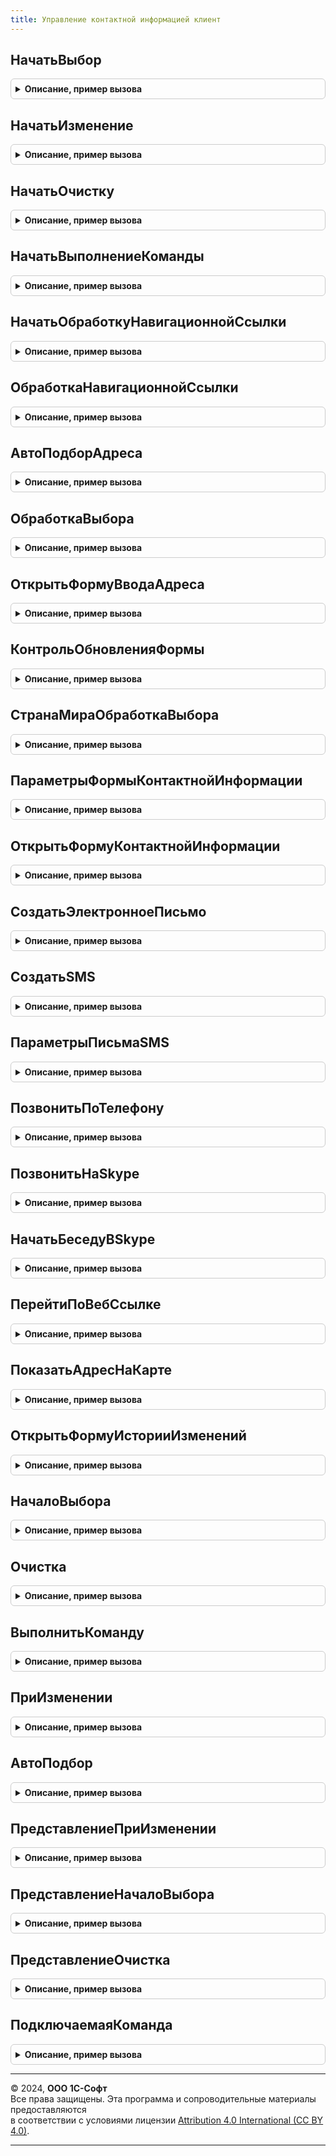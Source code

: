 ```yaml
---
title: Управление контактной информацией клиент
---
```



## НачатьВыбор
<details style="margin: 1em 0; padding: 0.5em; border: 1px solid #ccc; border-radius: 6px;">

<summary style="font-weight: bold; cursor: pointer;">Описание, пример вызова</summary>

```bsl

// Обработчик события НачалоВыбора поля формы контактной информации.
// Вызывается из подключаемых действий при внедрении подсистемы "Контактная информация".
//
// Параметры:
//     Форма                - ФормаКлиентскогоПриложения - форма владельца контактной информации.
//     Элемент              - ПолеФормы        - элемент формы, содержащий представление контактной информации.
//     Модифицированность   - Булево           - устанавливаемый флаг модифицированности формы.
//     СтандартнаяОбработка - Булево           - устанавливаемый флаг стандартной обработки события формы.
//     ПараметрыОткрытия    - Структура        - параметры открытия формы ввода контактной информации.
//
Процедура НачатьВыбор(Форма, Элемент, Модифицированность = Истина, СтандартнаяОбработка = Ложь, ПараметрыОткрытия = Неопределено) Экспорт
```

Пример вызова
```bsl
УправлениеКонтактнойИнформациейКлиент.НачатьВыбор(Форма, Элемент, Модифицированность, СтандартнаяОбработка, ПараметрыОткрытия);
```
</details>

## НачатьИзменение
<details style="margin: 1em 0; padding: 0.5em; border: 1px solid #ccc; border-radius: 6px;">

<summary style="font-weight: bold; cursor: pointer;">Описание, пример вызова</summary>

```bsl

// Обработчик события ПриИзменении поля формы контактной информации.
// Вызывается из подключаемых действий при внедрении подсистемы "Контактная информация".
//
// Параметры:
//     Форма             - ФормаКлиентскогоПриложения - форма владельца контактной информации.
//     Элемент           - ПолеФормы        - элемент формы, содержащий представление контактной информации.
//     ЭтоТабличнаяЧасть - Булево           - флаг того, что элемент является частью таблицы формы.
//
Процедура НачатьИзменение(Форма, Элемент, ЭтоТабличнаяЧасть = Ложь) Экспорт
```

Пример вызова
```bsl
УправлениеКонтактнойИнформациейКлиент.НачатьИзменение(Форма, Элемент, ЭтоТабличнаяЧасть);
```
</details>

## НачатьОчистку
<details style="margin: 1em 0; padding: 0.5em; border: 1px solid #ccc; border-radius: 6px;">

<summary style="font-weight: bold; cursor: pointer;">Описание, пример вызова</summary>

```bsl

// Обработчик события Очистка поля формы контактной информации.
// Вызывается из подключаемых действий при внедрении подсистемы "Контактная информация".
//
// Параметры:
//     Форма        - ФормаКлиентскогоПриложения - форма владельца контактной информации.
//     ИмяРеквизита - Строка           - имя реквизита формы, связанного с представление контактной информации.
//
Процедура НачатьОчистку(Знач Форма, Знач ИмяРеквизита) Экспорт
```

Пример вызова
```bsl
УправлениеКонтактнойИнформациейКлиент.НачатьОчистку(Форма, ИмяРеквизита) 
```
</details>

## НачатьВыполнениеКоманды
<details style="margin: 1em 0; padding: 0.5em; border: 1px solid #ccc; border-radius: 6px;">

<summary style="font-weight: bold; cursor: pointer;">Описание, пример вызова</summary>

```bsl

// Обработчик команды, связанной с контактной информацией (написать письмо, открыть адрес, и т.п.).
// Вызывается из подключаемых действий при внедрении подсистемы "Контактная информация".
//
// Параметры:
//     Форма      - ФормаКлиентскогоПриложения - форма владельца контактной информации.
//     ИмяКоманды - Строка           - имя автоматически сгенерированной команды действия.
//
Процедура НачатьВыполнениеКоманды(Знач Форма, Знач ИмяКоманды) Экспорт
```

Пример вызова
```bsl
УправлениеКонтактнойИнформациейКлиент.НачатьВыполнениеКоманды(Форма, ИмяКоманды) 
```
</details>

## НачатьОбработкуНавигационнойСсылки
<details style="margin: 1em 0; padding: 0.5em; border: 1px solid #ccc; border-radius: 6px;">

<summary style="font-weight: bold; cursor: pointer;">Описание, пример вызова</summary>

```bsl

// Обработчик навигационной ссылки для открытия веб-страницы.
// Вызывается из подключаемых действий при внедрении подсистемы "Контактная информация".
//
// Параметры:
//   Форма                - ФормаКлиентскогоПриложения - форма владельца контактной информации.
//   Элемент              - ПолеФормы - элемент формы, содержащий представление контактной информации.
//   НавигационнаяСсылкаФорматированнойСтроки - Строка - значение гиперссылки форматированной строки. Параметр
//                                                       передается по ссылке.
//   СтандартнаяОбработка  - Булево - в данный параметр передается признак выполнения стандартной
//                                системной) обработки события. Если в теле процедуры-обработчика
//                                установить данному параметру значение Ложь, стандартная обработка события
//                                производиться не будет.
//
Процедура НачатьОбработкуНавигационнойСсылки(Форма, Элемент, НавигационнаяСсылкаФорматированнойСтроки, СтандартнаяОбработка) Экспорт
```

Пример вызова
```bsl
УправлениеКонтактнойИнформациейКлиент.НачатьОбработкуНавигационнойСсылки(Форма, Элемент, НавигационнаяСсылкаФорматированнойСтроки, СтандартнаяОбработка) 
```
</details>

## ОбработкаНавигационнойСсылки
<details style="margin: 1em 0; padding: 0.5em; border: 1px solid #ccc; border-radius: 6px;">

<summary style="font-weight: bold; cursor: pointer;">Описание, пример вызова</summary>

```bsl

// Обработчик навигационной ссылки для открытия веб-страницы.
// Вызывается из подключаемых действий при внедрении подсистемы "Контактная информация".
//
// Параметры:
//   Форма                - ФормаКлиентскогоПриложения - форма владельца контактной информации.
//   Элемент              - ПолеФормы - элемент формы, содержащий представление контактной информации.
//   НавигационнаяСсылкаФорматированнойСтроки - Строка - значение гиперссылки форматированной строки. Параметр
//                                                       передается по ссылке.
//   СтандартнаяОбработка  - Булево - в данный параметр передается признак выполнения стандартной
//                                системной) обработки события. Если в теле процедуры-обработчика
//                                установить данному параметру значение Ложь, стандартная обработка события
//                                производиться не будет.
//
Процедура ОбработкаНавигационнойСсылки(Форма, Элемент, НавигационнаяСсылкаФорматированнойСтроки, СтандартнаяОбработка) Экспорт
```

Пример вызова
```bsl
УправлениеКонтактнойИнформациейКлиент.ОбработкаНавигационнойСсылки(Форма, Элемент, НавигационнаяСсылкаФорматированнойСтроки, СтандартнаяОбработка) 
```
</details>

## АвтоПодборАдреса
<details style="margin: 1em 0; padding: 0.5em; border: 1px solid #ccc; border-radius: 6px;">

<summary style="font-weight: bold; cursor: pointer;">Описание, пример вызова</summary>

```bsl

// Обработчик события АвтоПодбор поля формы контактной информации для подбора вариантов адреса по введенной строке.
// Вызывается из подключаемых действий при внедрении подсистемы "Контактная информация".
//
// Параметры:
//     Элемент                  - ПолеФормы      - элемент формы, содержащий представление контактной информации.
//     Текст                    - Строка         - строка текста, введенная пользователем в поле контактной информации.
//     ДанныеВыбора             - СписокЗначений - содержит список значений, который будет использован при стандартной
//                                                 обработке события.
//     ПараметрыПолученияДанных - Структура
//                              - Неопределено - содержит параметры поиска, которые будут переданы
//                                в метод ПолучитьДанныеВыбора. Подробнее см. описание расширения поля формы для
//                                поля ввода АвтоПодбор в синтакс-помощнике.
//     Ожидание -   Число       - интервал в секундах после ввода текста, через который произошло событие.
//                                Если 0, то это означает, что событие было вызвано не по поводу ввода текста,
//                                а для формирования списка быстрого выбора.
//     СтандартнаяОбработка     - Булево         - в данный параметр передается признак выполнения стандартной
//                                системной) обработки события. Если в теле процедуры-обработчика
//                                установить данному параметру значение Ложь, стандартная обработка события
//                                производиться не будет.
//
Процедура АвтоПодборАдреса(Элемент, Текст, ДанныеВыбора, ПараметрыПолученияДанных, Ожидание, СтандартнаяОбработка) Экспорт
```

Пример вызова
```bsl
УправлениеКонтактнойИнформациейКлиент.АвтоПодборАдреса(Элемент, Текст, ДанныеВыбора, ПараметрыПолученияДанных, Ожидание, СтандартнаяОбработка) 
```
</details>

## ОбработкаВыбора
<details style="margin: 1em 0; padding: 0.5em; border: 1px solid #ccc; border-radius: 6px;">

<summary style="font-weight: bold; cursor: pointer;">Описание, пример вызова</summary>

```bsl

// Обработчик события ОбработкаВыбора поля формы контактной информации.
// Вызывается из подключаемых действий при внедрении подсистемы "Контактная информация".
//
// Параметры:
//     Форма   - ФормаКлиентскогоПриложения - форма владельца контактной информации.
//     ВыбранноеЗначение    - Строка        - выбранное значение, которое будет установлено как значение поля ввода
//                                            контактной информации.
//     ИмяРеквизита         - Строка        - имя реквизита формы, связанного с представление контактной информации.
//     СтандартнаяОбработка - Булево        - в данный параметр передается признак выполнения стандартной
//                                            (системной) обработки события. Если в теле процедуры-обработчика
//                                            установить данному параметру значение Ложь, стандартная обработка события
//                                            производиться не будет.
//
Процедура ОбработкаВыбора(Знач Форма, Знач ВыбранноеЗначение, Знач ИмяРеквизита, СтандартнаяОбработка = Ложь) Экспорт
```

Пример вызова
```bsl
УправлениеКонтактнойИнформациейКлиент.ОбработкаВыбора(Форма, ВыбранноеЗначение, ИмяРеквизита, СтандартнаяОбработка);
```
</details>

## ОткрытьФормуВводаАдреса
<details style="margin: 1em 0; padding: 0.5em; border: 1px solid #ccc; border-radius: 6px;">

<summary style="font-weight: bold; cursor: pointer;">Описание, пример вызова</summary>

```bsl

// Открытие формы адреса формы контактной информации.
// Вызывается из подключаемых действий при внедрении подсистемы "Контактная информация".
//
// Параметры:
//     Форма     - ФормаКлиентскогоПриложения - форма владельца контактной информации.
//     Результат - Произвольный     - данные, переданные обработчиком команды.
//
Процедура ОткрытьФормуВводаАдреса(Форма, Результат) Экспорт
```

Пример вызова
```bsl
УправлениеКонтактнойИнформациейКлиент.ОткрытьФормуВводаАдреса(Форма, Результат) 
```
</details>

## КонтрольОбновленияФормы
<details style="margin: 1em 0; padding: 0.5em; border: 1px solid #ccc; border-radius: 6px;">

<summary style="font-weight: bold; cursor: pointer;">Описание, пример вызова</summary>

```bsl

// Обработчик возможного обновления формы контактной информации.
// Вызывается из подключаемых действий при внедрении подсистемы "Контактная информация".
//
// Параметры:
//     Форма     - ФормаКлиентскогоПриложения - форма владельца контактной информации.
//     Результат - Произвольный     - данные, переданные обработчиком команды.
//
Процедура КонтрольОбновленияФормы(Форма, Результат) Экспорт
```

Пример вызова
```bsl
УправлениеКонтактнойИнформациейКлиент.КонтрольОбновленияФормы(Форма, Результат) 
```
</details>

## СтранаМираОбработкаВыбора
<details style="margin: 1em 0; padding: 0.5em; border: 1px solid #ccc; border-radius: 6px;">

<summary style="font-weight: bold; cursor: pointer;">Описание, пример вызова</summary>

```bsl

// Обработчик события ОбработкаВыбора страны мира.
// Реализует функционал автоматического заведения элемента справочника СтраныМира после выбора.
//
// Параметры:
//     Элемент              - ПолеФормы    - элемент, содержащий редактируемую страну мира.
//     ВыбранноеЗначение    - Произвольный - значение выбора.
//     СтандартнаяОбработка - Булево       - устанавливаемый флаг стандартной обработки события формы.
//
Процедура СтранаМираОбработкаВыбора(Элемент, ВыбранноеЗначение, СтандартнаяОбработка) Экспорт
```

Пример вызова
```bsl
УправлениеКонтактнойИнформациейКлиент.СтранаМираОбработкаВыбора(Элемент, ВыбранноеЗначение, СтандартнаяОбработка) 
```
</details>

## ПараметрыФормыКонтактнойИнформации
<details style="margin: 1em 0; padding: 0.5em; border: 1px solid #ccc; border-radius: 6px;">

<summary style="font-weight: bold; cursor: pointer;">Описание, пример вызова</summary>

```bsl

// Конструктор для параметров открытия формы контактной информации в ОткрытьФормуКонтактнойИнформации.
// Состав полей может быть расширен в общем модуле РаботаСАдресамиКлиент свойствами с национальной спецификой.
//
// Параметры:
//  ВидКонтактнойИнформации  - СправочникСсылка.ВидыКонтактнойИнформации - вид редактируемой контактной информации.
//                           - см. УправлениеКонтактнойИнформацией.ПараметрыВидаКонтактнойИнформации
//  Значение                 - Строка - сериализованное значение полей контактной информации в формате JSON или XML.
//  Представление            - Строка - представление контактной информации.
//  Комментарий              - Строка - комментарий контактной информации.
//  ТипКонтактнойИнформации  - ПеречислениеСсылка.ТипыКонтактнойИнформации - тип контактной информации.
//                             Если указан, то в возвращаемую структуру добавляются поля соответствующие типу.
//
// Возвращаемое значение:
//  Структура:
//   * ВидКонтактнойИнформации - см. УправлениеКонтактнойИнформацией.ПараметрыВидаКонтактнойИнформации
//   * ТолькоПросмотр          - Булево - если Истина, то форма будет открыта в режиме только просмотра.
//   * Значение                - Строка - значение полей контактной информации в формате JSON или XML.
//   * Представление           - Строка - представление контактной информации.
//   * ТипКонтактнойИнформации - ПеречислениеСсылка.ТипыКонтактнойИнформации - тип контактной информации, если был указан
//                                                                            в параметрах.
//   * Страна                  - Строка - страна мира, только если указан тип контактной информации Адрес.
//   * Регион                  - Строка - значение поля региона, только если указан тип контактной информации Адрес.
//                                       Актуально для стран ЕАЭС.
//   * Индекс                  - Строка - почтовый индекс, только если указан тип контактной информации Адрес.
//   * ТипПомещения            - Строка - тип помещения в форме ввода нового адреса, , только если указан тип контактной
//                                       информации Адрес.
//   * КодСтраны               - Строка - телефонный код страны мира, только если указан тип контактной информации Телефон.
//   * КодГорода               - Строка - телефонный код города, только если указан тип контактной информации Телефон.
//   * НомерТелефона           - Строка - телефонный номер, только если указан тип контактной информации Телефон.
//   * Добавочный              - Строка - добавочный телефонный номер, только если указан тип контактной информации Телефон.
//   * Заголовок               - Строка - заголовок формы. По умолчанию, представление вида контактной информации.
//   * ТипАдреса               - Строка - варианты: Пустая строка (по умолчанию), "ВСвободнойФорме", "ЕАЭС";
//                                       Для РФ: "Муниципальный" или "АдминистративноТерриториальный".
//                                       Если не указан (пустая строка), то для существующего адреса будет установлен адрес
//                                       выбранный пользователем в форме ввода адреса, для нового адреса - Муниципальный".
//
Функция ПараметрыФормыКонтактнойИнформации(ВидКонтактнойИнформации, Значение, Экспорт
```

Пример вызова
```bsl
Результат = УправлениеКонтактнойИнформациейКлиент.ПараметрыФормыКонтактнойИнформации(ВидКонтактнойИнформации, Значение, );
```
</details>

## ОткрытьФормуКонтактнойИнформации
<details style="margin: 1em 0; padding: 0.5em; border: 1px solid #ccc; border-radius: 6px;">

<summary style="font-weight: bold; cursor: pointer;">Описание, пример вызова</summary>

```bsl

// Открывает соответствующую форму для просмотра и ввода контактной информации.
//
// Параметры:
//    Параметры    - см. ПараметрыФормыКонтактнойИнформации
//    Владелец     - Произвольный - параметр для открываемой формы.
//    Оповещение   - ОписаниеОповещения - для обработки закрытия формы.
//
//  Возвращаемое значение:
//   ФормаКлиентскогоПриложения
//
Функция ОткрытьФормуКонтактнойИнформации(Параметры, Владелец = Неопределено, Оповещение = Неопределено) Экспорт
```

Пример вызова
```bsl
Результат = УправлениеКонтактнойИнформациейКлиент.ОткрытьФормуКонтактнойИнформации(Параметры, Владелец, Оповещение);
```
</details>

## СоздатьЭлектронноеПисьмо
<details style="margin: 1em 0; padding: 0.5em; border: 1px solid #ccc; border-radius: 6px;">

<summary style="font-weight: bold; cursor: pointer;">Описание, пример вызова</summary>

```bsl

// Создает письмо по контактной информации.
//
// Параметры:
//  ЗначенияПолей   - Строка
//                  - Структура
//                  - Соответствие
//                  - СписокЗначений - значение контактной информации.
//  ПараметрыПисьма - см. ПараметрыПисьмаSMS
//  УдалитьОжидаемыйВид  - СправочникСсылка.ВидыКонтактнойИнформации
//                       - ПеречислениеСсылка.ТипыКонтактнойИнформации
//                       - Структура - устарело, следует использовать ПараметрыПисьма.
//  УдалитьИсточникКонтактнойИнформации - ЛюбаяСсылка - устарело, следует использовать ПараметрыПисьма.
//  УдалитьИмяРеквизита  - Строка - устарело, следует использовать ПараметрыПисьма.
//
Процедура СоздатьЭлектронноеПисьмо(Знач ЗначенияПолей, Знач ПараметрыПисьма = Неопределено, Экспорт
```

Пример вызова
```bsl
УправлениеКонтактнойИнформациейКлиент.СоздатьЭлектронноеПисьмо(ЗначенияПолей, ПараметрыПисьма, );
```
</details>

## СоздатьSMS
<details style="margin: 1em 0; padding: 0.5em; border: 1px solid #ccc; border-radius: 6px;">

<summary style="font-weight: bold; cursor: pointer;">Описание, пример вызова</summary>

```bsl

// Создает сообщение SMS по контактной информации.
//
// Параметры:
//  ЗначенияПолей - Строка
//                - Структура
//                - Соответствие
//                - СписокЗначений - контактная информация.
//  ПараметрыSMS  - см. ПараметрыПисьмаSMS
//  УдалитьОжидаемыйВид  - СправочникСсылка.ВидыКонтактнойИнформации
//                       - ПеречислениеСсылка.ТипыКонтактнойИнформации
//                       - Структура - устарело, следует использовать ПараметрыSMS.
//  УдалитьИсточникКонтактнойИнформации - ЛюбаяСсылка - устарело, следует использовать ПараметрыSMS.
//
Процедура СоздатьSMS(Знач ЗначенияПолей, Знач ПараметрыSMS = Неопределено, Экспорт
```

Пример вызова
```bsl
УправлениеКонтактнойИнформациейКлиент.СоздатьSMS(ЗначенияПолей, ПараметрыSMS, );
```
</details>

## ПараметрыПисьмаSMS
<details style="margin: 1em 0; padding: 0.5em; border: 1px solid #ccc; border-radius: 6px;">

<summary style="font-weight: bold; cursor: pointer;">Описание, пример вызова</summary>

```bsl

// Конструктор для параметров процедур СоздатьЭлектронноеПисьмо и СоздатьSMS.
//
// Возвращаемое значение:
//  Структура:
//    * Представление - Строка - представление контактной информации. Используется, если невозможно определить
//                                представление из параметра. ЗначенияПолей (отсутствие поля Представление).
//    * ОжидаемыйВид  - СправочникСсылка.ВидыКонтактнойИнформации
//                    - ПеречислениеСсылка.ТипыКонтактнойИнформации
//                    - Структура - для определения типа, если его невозможно вычислить по ЗначенияПолей.
//    * ИсточникКонтактнойИнформации - ЛюбаяСсылка - объект-владелец контактной информации.
//    * ИмяРеквизита  - Строка - имя реквизита вызывающей формы, в которой нужно привязать сообщение об ошибке.
//                               Если не задано, то сообщение выводится в виде окна с предупреждением.
//
Функция ПараметрыПисьмаSMS() Экспорт
```

Пример вызова
```bsl
Результат = УправлениеКонтактнойИнформациейКлиент.ПараметрыПисьмаSMS() 
```
</details>

## ПозвонитьПоТелефону
<details style="margin: 1em 0; padding: 0.5em; border: 1px solid #ccc; border-radius: 6px;">

<summary style="font-weight: bold; cursor: pointer;">Описание, пример вызова</summary>

```bsl

// Совершает звонок на переданный номер телефона по SIP телефонии,
// а если она не доступна, то с использованием программы Skype.
//
// Параметры:
//  НомерТелефона -Строка - номер телефона, на который будет осуществлен звонок.
//
Процедура ПозвонитьПоТелефону(НомерТелефона) Экспорт
```

Пример вызова
```bsl
УправлениеКонтактнойИнформациейКлиент.ПозвонитьПоТелефону(НомерТелефона) 
```
</details>

## ПозвонитьНаSkype
<details style="margin: 1em 0; padding: 0.5em; border: 1px solid #ccc; border-radius: 6px;">

<summary style="font-weight: bold; cursor: pointer;">Описание, пример вызова</summary>

```bsl

// Совершает звонок в программе Skype.
//
// Параметры:
//  ЛогинSkype - Строка - логин Skype.
//
Процедура ПозвонитьНаSkype(ЛогинSkype) Экспорт
```

Пример вызова
```bsl
УправлениеКонтактнойИнформациейКлиент.ПозвонитьНаSkype(ЛогинSkype) 
```
</details>

## НачатьБеседуВSkype
<details style="margin: 1em 0; padding: 0.5em; border: 1px solid #ccc; border-radius: 6px;">

<summary style="font-weight: bold; cursor: pointer;">Описание, пример вызова</summary>

```bsl

// Открыть окно беседы(чат) в программе Skype
//
// Параметры:
//  ЛогинSkype - Строка - логин Skype.
//
Процедура НачатьБеседуВSkype(ЛогинSkype) Экспорт
```

Пример вызова
```bsl
УправлениеКонтактнойИнформациейКлиент.НачатьБеседуВSkype(ЛогинSkype) 
```
</details>

## ПерейтиПоВебСсылке
<details style="margin: 1em 0; padding: 0.5em; border: 1px solid #ccc; border-radius: 6px;">

<summary style="font-weight: bold; cursor: pointer;">Описание, пример вызова</summary>

```bsl

// Открывает ссылку по контактной информации.
//
// Параметры:
//  ЗначенияПолей - Строка
//                - Структура
//                - Соответствие
//                - СписокЗначений - контактная информация.
//  Представление - Строка - представление. Используется, если невозможно определить представление из параметра.
//                            ЗначенияПолей (отсутствие поля "Представление").
//  ОжидаемыйВид  - СправочникСсылка.ВидыКонтактнойИнформации
//                - ПеречислениеСсылка.ТипыКонтактнойИнформации
//                - Структура -
//                      Используется для определения типа, если его невозможно вычислить по полю ЗначенияПолей.
//
Процедура ПерейтиПоВебСсылке(Знач ЗначенияПолей, Знач Представление = "", ОжидаемыйВид = Неопределено) Экспорт
```

Пример вызова
```bsl
УправлениеКонтактнойИнформациейКлиент.ПерейтиПоВебСсылке(ЗначенияПолей, Представление, ОжидаемыйВид);
```
</details>

## ПоказатьАдресНаКарте
<details style="margin: 1em 0; padding: 0.5em; border: 1px solid #ccc; border-radius: 6px;">

<summary style="font-weight: bold; cursor: pointer;">Описание, пример вызова</summary>

```bsl

// Отображает адрес в браузере с помощью интерактивных карт. Например на Google Maps.
//
// Параметры:
//  Адрес                       - Строка - текстовое представление адреса.
//  ИмяКартографическогоСервиса - Строка - имя картографического сервиса, в котором необходимо показать адрес.
//                                         Например, GoogleMaps.
//
Процедура ПоказатьАдресНаКарте(Адрес, ИмяКартографическогоСервиса) Экспорт
```

Пример вызова
```bsl
УправлениеКонтактнойИнформациейКлиент.ПоказатьАдресНаКарте(Адрес, ИмяКартографическогоСервиса) 
```
</details>

## ОткрытьФормуИсторииИзменений
<details style="margin: 1em 0; padding: 0.5em; border: 1px solid #ccc; border-radius: 6px;">

<summary style="font-weight: bold; cursor: pointer;">Описание, пример вызова</summary>

```bsl

// Отображает форму с историей изменения контактной информации.
//
// Параметры:
//  Форма                         - ФормаКлиентскогоПриложения - форма с контактной информацией.
//  ПараметрыКонтактнойИнформации - Структура - сведения об элементе контактной информации.
//  АсинхронныйВызов              - Булево - служебный параметр.
//
Процедура ОткрытьФормуИсторииИзменений(Форма, ПараметрыКонтактнойИнформации, АсинхронныйВызов = Ложь) Экспорт
```

Пример вызова
```bsl
УправлениеКонтактнойИнформациейКлиент.ОткрытьФормуИсторииИзменений(Форма, ПараметрыКонтактнойИнформации, АсинхронныйВызов);
```
</details>

## НачалоВыбора
<details style="margin: 1em 0; padding: 0.5em; border: 1px solid #ccc; border-radius: 6px;">

<summary style="font-weight: bold; cursor: pointer;">Описание, пример вызова</summary>

```bsl

// Синхронные обработчики

// Обработчик события НачалоВыбора поля формы контактной информации.
// Вызывается из подключаемых действий при внедрении подсистемы "Контактная информация".
//
// Параметры:
//     Форма                - ФормаКлиентскогоПриложения - форма владельца контактной информации.
//     Элемент              - ПолеФормы        - элемент формы, содержащий представление контактной информации.
//     Модифицированность   - Булево           - устанавливаемый флаг модифицированности формы.
//     СтандартнаяОбработка - Булево           - устанавливаемый флаг стандартной обработки события формы.
//     ПараметрыОткрытия    - Структура        - параметры открытия формы ввода контактной информации.
//
Процедура НачалоВыбора(Форма, Элемент, Модифицированность = Истина, СтандартнаяОбработка = Ложь, ПараметрыОткрытия = Неопределено) Экспорт
```

Пример вызова
```bsl
УправлениеКонтактнойИнформациейКлиент.НачалоВыбора(Форма, Элемент, Модифицированность, СтандартнаяОбработка, ПараметрыОткрытия);
```
</details>

## Очистка
<details style="margin: 1em 0; padding: 0.5em; border: 1px solid #ccc; border-radius: 6px;">

<summary style="font-weight: bold; cursor: pointer;">Описание, пример вызова</summary>

```bsl

// Обработчик события Очистка поля формы контактной информации.
// Вызывается из подключаемых действий при внедрении подсистемы "Контактная информация".
//
// Параметры:
//     Форма        - ФормаКлиентскогоПриложения - форма владельца контактной информации.
//     ИмяРеквизита - Строка           - имя реквизита формы, связанного с представление контактной информации.
//
Процедура Очистка(Знач Форма, Знач ИмяРеквизита) Экспорт
```

Пример вызова
```bsl
УправлениеКонтактнойИнформациейКлиент.Очистка(Форма, ИмяРеквизита) 
```
</details>

## ВыполнитьКоманду
<details style="margin: 1em 0; padding: 0.5em; border: 1px solid #ccc; border-radius: 6px;">

<summary style="font-weight: bold; cursor: pointer;">Описание, пример вызова</summary>

```bsl

// Обработчик команды, связанной с контактной информацией (написать письмо, открыть адрес, и т.п.).
// Вызывается из подключаемых действий при внедрении подсистемы "Контактная информация".
//
// Параметры:
//     Форма      - ФормаКлиентскогоПриложения - форма владельца контактной информации.
//     ИмяКоманды - Строка           - имя автоматически сгенерированной команды действия.
//
Процедура ВыполнитьКоманду(Знач Форма, Знач ИмяКоманды) Экспорт
```

Пример вызова
```bsl
УправлениеКонтактнойИнформациейКлиент.ВыполнитьКоманду(Форма, ИмяКоманды) 
```
</details>

## ПриИзменении
<details style="margin: 1em 0; padding: 0.5em; border: 1px solid #ccc; border-radius: 6px;">

<summary style="font-weight: bold; cursor: pointer;">Описание, пример вызова</summary>

```bsl

// Обработчик события ПриИзменении поля формы контактной информации.
// Вызывается из подключаемых действий при внедрении подсистемы "Контактная информация".
//
// Параметры:
//     Форма             - ФормаКлиентскогоПриложения - форма владельца контактной информации.
//     Элемент           - ПолеФормы        - элемент формы, содержащий представление контактной информации.
//     ЭтоТабличнаяЧасть - Булево           - флаг того, что элемент является частью таблицы формы.
//
Процедура ПриИзменении(Форма, Элемент, ЭтоТабличнаяЧасть = Ложь) Экспорт
```

Пример вызова
```bsl
УправлениеКонтактнойИнформациейКлиент.ПриИзменении(Форма, Элемент, ЭтоТабличнаяЧасть);
```
</details>

## АвтоПодбор
<details style="margin: 1em 0; padding: 0.5em; border: 1px solid #ccc; border-radius: 6px;">

<summary style="font-weight: bold; cursor: pointer;">Описание, пример вызова</summary>

```bsl

// Устарела. Следует использовать АвтоПодборАдреса.
// Обработчик события АвтоПодбор поля формы контактной информации.
// Вызывается из подключаемых действий при внедрении подсистемы "Контактная информация".
//
// Параметры:
//     Текст                - Строка         - строка текста, введенная пользователем в поле контактной информации.
//     ДанныеВыбора         - СписокЗначений - содержит список значений, который будет использован при стандартной
//                                             обработке события.
//     СтандартнаяОбработка - Булево         - в данный параметр передается признак выполнения стандартной
//                                             (системной) обработки события. Если в теле процедуры-обработчика
//                                             установить данному параметру значение Ложь, стандартная обработка события
//                                             производиться не будет.
//
Процедура АвтоПодбор(Знач Текст, ДанныеВыбора, СтандартнаяОбработка = Ложь) Экспорт
```

Пример вызова
```bsl
УправлениеКонтактнойИнформациейКлиент.АвтоПодбор(Текст, ДанныеВыбора, СтандартнаяОбработка);
```
</details>

## ПредставлениеПриИзменении
<details style="margin: 1em 0; padding: 0.5em; border: 1px solid #ccc; border-radius: 6px;">

<summary style="font-weight: bold; cursor: pointer;">Описание, пример вызова</summary>

```bsl

// Устарела. Следует использовать ПриИзменении.
//
// Параметры:
//     Форма             - ФормаКлиентскогоПриложения - форма владельца контактной информации.
//     Элемент           - ПолеФормы        - элемент формы, содержащий представление контактной информации.
//     ЭтоТабличнаяЧасть - Булево           - флаг того, что элемент является частью таблицы формы.
//
Процедура ПредставлениеПриИзменении(Форма, Элемент, ЭтоТабличнаяЧасть = Ложь) Экспорт
```

Пример вызова
```bsl
УправлениеКонтактнойИнформациейКлиент.ПредставлениеПриИзменении(Форма, Элемент, ЭтоТабличнаяЧасть);
```
</details>

## ПредставлениеНачалоВыбора
<details style="margin: 1em 0; padding: 0.5em; border: 1px solid #ccc; border-radius: 6px;">

<summary style="font-weight: bold; cursor: pointer;">Описание, пример вызова</summary>

```bsl

// Устарела. Следует использовать НачалоВыбора.
//
// Параметры:
//     Форма                - ФормаКлиентскогоПриложения - форма владельца контактной информации.
//     Элемент              - ПолеФормы        - элемент формы, содержащий представление контактной информации.
//     Модифицированность   - Булево           - устанавливаемый флаг модифицированности формы.
//     СтандартнаяОбработка - Булево           - устанавливаемый флаг стандартной обработки события формы.
//
// Возвращаемое значение:
//  Неопределено - не используется, обратная совместимость.
//
Функция ПредставлениеНачалоВыбора(Форма, Элемент, Модифицированность = Истина, СтандартнаяОбработка = Ложь) Экспорт
```

Пример вызова
```bsl
Результат = УправлениеКонтактнойИнформациейКлиент.ПредставлениеНачалоВыбора(Форма, Элемент, Модифицированность, СтандартнаяОбработка);
```
</details>

## ПредставлениеОчистка
<details style="margin: 1em 0; padding: 0.5em; border: 1px solid #ccc; border-radius: 6px;">

<summary style="font-weight: bold; cursor: pointer;">Описание, пример вызова</summary>

```bsl

// Устарела. Следует использовать Очистка.
//
// Параметры:
//     Форма        - ФормаКлиентскогоПриложения - форма владельца контактной информации.
//     ИмяРеквизита - Строка           - имя реквизита формы, связанного с представление контактной информации.
//
// Возвращаемое значение:
//  Неопределено - не используется, обратная совместимость.
//
Функция ПредставлениеОчистка(Форма, ИмяРеквизита) Экспорт
```

Пример вызова
```bsl
Результат = УправлениеКонтактнойИнформациейКлиент.ПредставлениеОчистка(Форма, ИмяРеквизита) 
```
</details>

## ПодключаемаяКоманда
<details style="margin: 1em 0; padding: 0.5em; border: 1px solid #ccc; border-radius: 6px;">

<summary style="font-weight: bold; cursor: pointer;">Описание, пример вызова</summary>

```bsl

// Устарела. Следует использовать ВыполнитьКоманду.
//
// Параметры:
//     Форма      - ФормаКлиентскогоПриложения - форма владельца контактной информации.
//     ИмяКоманды - Строка           - имя автоматически сгенерированной команды действия.
//
// Возвращаемое значение:
//  Неопределено - не используется, обратная совместимость.
//
Функция ПодключаемаяКоманда(Форма, ИмяКоманды) Экспорт
```

Пример вызова
```bsl
Результат = УправлениеКонтактнойИнформациейКлиент.ПодключаемаяКоманда(Форма, ИмяКоманды) 
```
</details>

---

© 2024, **ООО 1С-Софт**  
Все права защищены. Эта программа и сопроводительные материалы предоставляются  
в соответствии с условиями лицензии [Attribution 4.0 International (CC BY 4.0)](https://creativecommons.org/licenses/by/4.0/legalcode).

---
